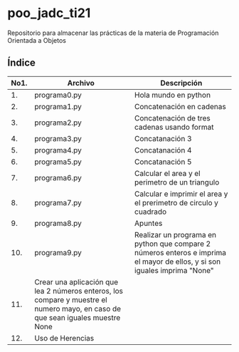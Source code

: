 # poo_jadc_ti21
Repositorio para almacenar las prácticas de la materia de Programación Orientada a Objetos
## Índice
|No1.|Archivo|Descripción|
|--|--|--|
|1.|programa0.py|Hola mundo en python|
|2.|programa1.py|Concatenación en cadenas|
|3.|programa2.py|Concatenación de tres cadenas usando format|
|4.|programa3.py|Concatanación 3|
|5.|programa4.py|Concatanación 4|
|6.|programa5.py|Concatanación 5|
|7.|programa6.py|Calcular el area y el perimetro de un triangulo|
|8.|programa7.py|Calcular e imprimir el area y el prerimetro de circulo y cuadrado|
|9.|programa8.py|Apuntes|
|10.|programa9.py|Realizar un programa en python que compare 2 números enteros e imprima el mayor de ellos, y si son iguales imprima "None"|
|11.|Crear una aplicación que lea 2 números enteros, los compare y muestre el numero mayo, en caso de que sean iguales muestre None|
|12.|Uso de Herencias|